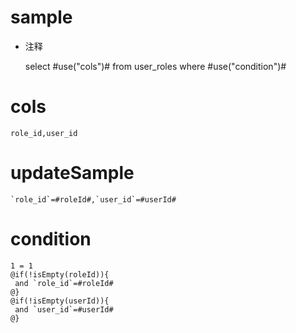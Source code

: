 sample
===
* 注释

	select #use("cols")# from user_roles where #use("condition")#

cols
===

	role_id,user_id

updateSample
===

	`role_id`=#roleId#,`user_id`=#userId#

condition
===

	1 = 1  
	@if(!isEmpty(roleId)){
	 and `role_id`=#roleId#
	@}
	@if(!isEmpty(userId)){
	 and `user_id`=#userId#
	@}
	
